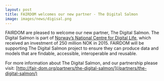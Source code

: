 ```yaml
---
layout: post
title: FAIRDOM welcomes our new partner - The Digital Salmon
image: images/news/digisal.png
---
```



FAIRDOM are pleased to welcome our new partner, The Digital Salmon. The Digital Salmon is part of [Norway’s National Centre for Digital Life](http://www.forskningsradet.no/en/Newsarticle/NOK_250_million_for_a_new_biotechnology_centre/1254012871137?lang=en), 
which received an investment of 250 million NOK in 2015. 
FAIRDOM will be supporting The Digital Salmon project to ensure they can produce data and models that are findable, accessible, interoperable and reusable.
 
For more information about The Digital Salmon, and our partnership please visit:
[http://fair-dom.org/partners/the-digital-salmon/](/partners/the-digital-salmon/)